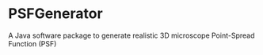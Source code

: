 # PSFGenerator
A Java software package to generate realistic 3D microscope Point-Spread Function (PSF)
